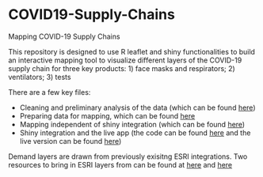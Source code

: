 # COVID19-Supply-Chains
Mapping COVID-19 Supply Chains

This repository is designed to use R leaflet and shiny functionalities to build an interactive mapping tool to visualize different layers of the COVID-19 supply chain for three key products: 1) face masks and respirators; 2) ventilators; 3) tests 

There are a few key files: 

* Cleaning and preliminary analysis of the data (which can be found [here](https://github.com/nosheal/COVID19-Supply-Chains/blob/master/tidy_thomas.Rmd))
* Preparing data for mapping, which can be found [here](https://github.com/nosheal/COVID19-Supply-Chains/blob/master/prepare_for_maps.Rmd)
* Mapping independent of shiny integration (which can be found [here](https://github.com/nosheal/COVID19-Supply-Chains/blob/master/Demand.R))
* Shiny integration and the live app (the code can be found [here](https://github.com/nosheal/COVID19-Supply-Chains/blob/master/Leaflet_Searching/search_530.R) and the live version can be found [here](https://nosheal.shinyapps.io/COVID19_SUPPLY_CHAINS/))

  
Demand layers are drawn from previously exisitng ESRI integrations. Two resources to bring in ESRI layers from can be found at [here](https://coronavirus-disasterresponse.hub.arcgis.com/#get-data) and [here](https://dlab.berkeley.edu/blog/data-and-tools-mapping-covid-19)
